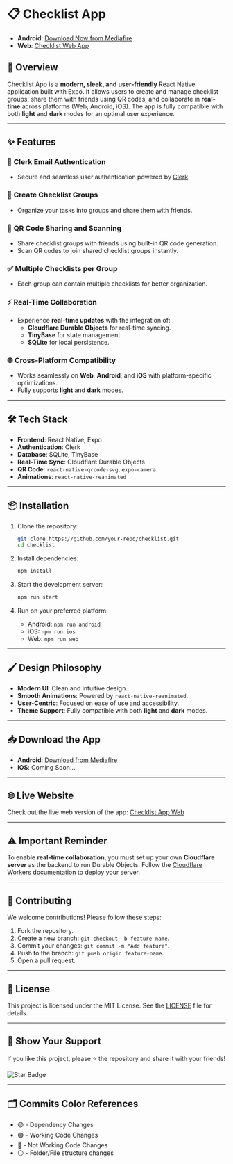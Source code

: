 # 📋 Checklist App

- **Android**: [Download Now from Mediafire](https://tinyurl.com/checklist-apk)
- **Web**: [Checklist Web App](https://lowkeygud-checklist.expo.app)

## 🚀 Overview

Checklist App is a **modern, sleek, and user-friendly** React Native application built with Expo. It allows users to create and manage checklist groups, share them with friends using QR codes, and collaborate in **real-time** across platforms (Web, Android, iOS). The app is fully compatible with both **light** and **dark** modes for an optimal user experience.

---

## ✨ Features

### 🔑 **Clerk Email Authentication**

- Secure and seamless user authentication powered by [Clerk](https://clerk.dev).

### 📂 **Create Checklist Groups**

- Organize your tasks into groups and share them with friends.

### 📱 **QR Code Sharing and Scanning**

- Share checklist groups with friends using built-in QR code generation.
- Scan QR codes to join shared checklist groups instantly.

### ✅ **Multiple Checklists per Group**

- Each group can contain multiple checklists for better organization.

### ⚡ **Real-Time Collaboration**

- Experience **real-time updates** with the integration of:
  - **Cloudflare Durable Objects** for real-time syncing.
  - **TinyBase** for state management.
  - **SQLite** for local persistence.

### 🌐 **Cross-Platform Compatibility**

- Works seamlessly on **Web**, **Android**, and **iOS** with platform-specific optimizations.
- Fully supports **light** and **dark** modes.

<!-- ---

## 🎥 Demo

![App Demo GIF](https://via.placeholder.com/800x400?text=Demo+GIF) -->

---

## 🛠️ Tech Stack

- **Frontend**: React Native, Expo
- **Authentication**: Clerk
- **Database**: SQLite, TinyBase
- **Real-Time Sync**: Cloudflare Durable Objects
- **QR Code**: `react-native-qrcode-svg`, `expo-camera`
- **Animations**: `react-native-reanimated`

---

## 📦 Installation

1. Clone the repository:

   ```bash
   git clone https://github.com/your-repo/checklist.git
   cd checklist
   ```

2. Install dependencies:

   ```bash
   npm install
   ```

3. Start the development server:

   ```bash
   npm run start
   ```

4. Run on your preferred platform:
   - Android: `npm run android`
   - iOS: `npm run ios`
   - Web: `npm run web`

<!-- ---

## 📸 Screenshots

### Home Screen

![Home Screen](https://via.placeholder.com/400x800?text=Home+Screen)

### QR Code Sharing and Scanning

![QR Code Sharing and Scanning](https://via.placeholder.com/400x800?text=QR+Code+Sharing+and+Scanning)

### Real-Time Collaboration

![Real-Time Collaboration](https://via.placeholder.com/400x800?text=Real-Time+Collaboration) Replace with actual screenshot -->

---

## 🖌️ Design Philosophy

- **Modern UI**: Clean and intuitive design.
- **Smooth Animations**: Powered by `react-native-reanimated`.
- **User-Centric**: Focused on ease of use and accessibility.
- **Theme Support**: Fully compatible with both **light** and **dark** modes.

---

## 📥 Download the App

- **Android**: [Download from Mediafire](https://tinyurl.com/checklist-apk)
- **iOS**: Coming Soon...

---

## 🌐 Live Website

Check out the live web version of the app: [Checklist App Web](https://lowkeygud-checklist.expo.app) <!-- Replace with actual link -->

---

## ⚠️ Important Reminder

To enable **real-time collaboration**, you must set up your own **Cloudflare server** as the backend to run Durable Objects. Follow the [Cloudflare Workers documentation](https://developers.cloudflare.com/workers/) to deploy your server.

---

## 🤝 Contributing

We welcome contributions! Please follow these steps:

1. Fork the repository.
2. Create a new branch: `git checkout -b feature-name`.
3. Commit your changes: `git commit -m "Add feature"`.
4. Push to the branch: `git push origin feature-name`.
5. Open a pull request.

---

## 📄 License

This project is licensed under the MIT License. See the [LICENSE](https://mit-license.org) file for details.

---

## 🌟 Show Your Support

If you like this project, please ⭐ the repository and share it with your friends!

![Star Badge](https://img.shields.io/github/stars/LowkeyGud/checklist?style=social) <!-- Replace with actual badge -->

---

## 🗂️ Commits Color References

- 🟡 - Dependency Changes
- 🟢 - Working Code Changes
- 🔴 - Not Working Code Changes
- ⚪ - Folder/File structure changes
